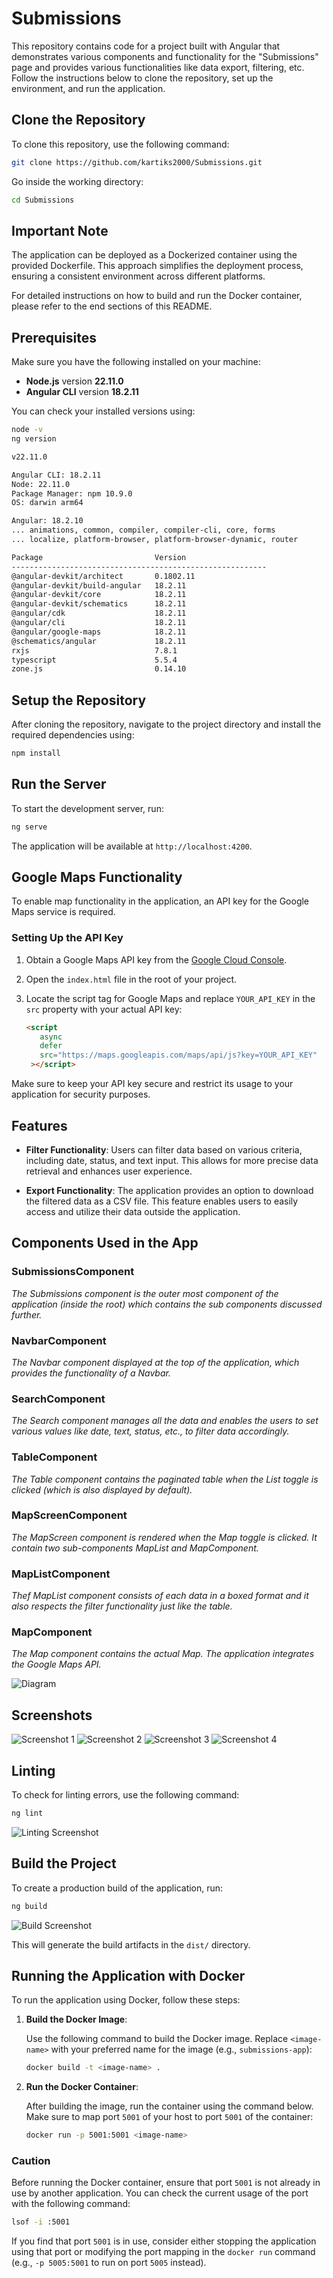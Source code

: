 
# Submissions

This repository contains code for a project built with Angular that demonstrates various components and functionality for the "Submissions" page and provides various functionalities like data export, filtering, etc. Follow the instructions below to clone the repository, set up the environment, and run the application.

## Clone the Repository

To clone this repository, use the following command:

```bash
git clone https://github.com/kartiks2000/Submissions.git
```

Go inside the working directory:

```bash
cd Submissions
```

## Important Note

The application can be deployed as a Dockerized container using the provided Dockerfile. This approach simplifies the deployment process, ensuring a consistent environment across different platforms.

For detailed instructions on how to build and run the Docker container, please refer to the end sections of this README.


## Prerequisites

Make sure you have the following installed on your machine:

- **Node.js** version **22.11.0**
- **Angular CLI** version **18.2.11**

You can check your installed versions using:

```bash
node -v
ng version
```

```bash
v22.11.0
```

```bash
Angular CLI: 18.2.11
Node: 22.11.0
Package Manager: npm 10.9.0
OS: darwin arm64

Angular: 18.2.10
... animations, common, compiler, compiler-cli, core, forms
... localize, platform-browser, platform-browser-dynamic, router

Package                         Version
---------------------------------------------------------
@angular-devkit/architect       0.1802.11
@angular-devkit/build-angular   18.2.11
@angular-devkit/core            18.2.11
@angular-devkit/schematics      18.2.11
@angular/cdk                    18.2.11
@angular/cli                    18.2.11
@angular/google-maps            18.2.11
@schematics/angular             18.2.11
rxjs                            7.8.1
typescript                      5.5.4
zone.js                         0.14.10
```

## Setup the Repository

After cloning the repository, navigate to the project directory and install the required dependencies using:

```bash
npm install
```

## Run the Server

To start the development server, run:

```bash
ng serve
```

The application will be available at `http://localhost:4200`.

## Google Maps Functionality

To enable map functionality in the application, an API key for the Google Maps service is required.

### Setting Up the API Key

1. Obtain a Google Maps API key from the [Google Cloud Console](https://console.cloud.google.com/).
2. Open the `index.html` file in the root of your project.
3. Locate the script tag for Google Maps and replace `YOUR_API_KEY` in the `src` property with your actual API key:

   ```html
   <script
      async
      defer
      src="https://maps.googleapis.com/maps/api/js?key=YOUR_API_KEY"
    ></script>
   ```

Make sure to keep your API key secure and restrict its usage to your application for security purposes.

## Features

- **Filter Functionality**: Users can filter data based on various criteria, including date, status, and text input. This allows for more precise data retrieval and enhances user experience.

- **Export Functionality**: The application provides an option to download the filtered data as a CSV file. This feature enables users to easily access and utilize their data outside the application.

## Components Used in the App

### SubmissionsComponent
*The Submissions component is the outer most component of the application (inside the root) which contains the sub components discussed further.*

### NavbarComponent
*The Navbar component displayed at the top of the application, which provides the functionality of a Navbar.*

### SearchComponent
*The Search component manages all the data and enables the users to set various values like date, text, status, etc., to filter data accordingly.*

### TableComponent
*The Table component contains the paginated table when the List toggle is clicked (which is also displayed by default).*

### MapScreenComponent
*The MapScreen component is rendered when the Map toggle is clicked. It contain two sub-components MapList and MapComponent.*

### MapListComponent
*Thef MapList component consists of each data in a boxed format and it also respects the filter functionality just like the table.*

### MapComponent
*The Map component contains the actual Map. The application integrates the Google Maps API.*

![Diagram](/repo_assets/Submissions_components_architecture.drawio.png)

## Screenshots

![Screenshot 1](/repo_assets/ss_1.png)
![Screenshot 2](/repo_assets/ss_2.png)
![Screenshot 3](/repo_assets/ss_3.png)
![Screenshot 4](/repo_assets/ss_4.png)

## Linting

To check for linting errors, use the following command:

```bash
ng lint
```

![Linting Screenshot](/repo_assets/ss_6.png)

## Build the Project

To create a production build of the application, run:

```bash
ng build
```

![Build Screenshot](/repo_assets/ss_7.png)

This will generate the build artifacts in the `dist/` directory.



## Running the Application with Docker

To run the application using Docker, follow these steps:

1. **Build the Docker Image**: 

   Use the following command to build the Docker image. Replace `<image-name>` with your preferred name for the image (e.g., `submissions-app`):

   ```bash
   docker build -t <image-name> .
   ```

2. **Run the Docker Container**: 

   After building the image, run the container using the command below. Make sure to map port `5001` of your host to port `5001` of the container:

   ```bash
   docker run -p 5001:5001 <image-name>
   ```

### Caution

Before running the Docker container, ensure that port `5001` is not already in use by another application. You can check the current usage of the port with the following command:

```bash
lsof -i :5001
```

If you find that port `5001` is in use, consider either stopping the application using that port or modifying the port mapping in the `docker run` command (e.g., `-p 5005:5001` to run on port `5005` instead).

